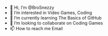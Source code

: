 - 👋 Hi, I’m @BroSnezzy
- 👀 I’m interested in Video Games, Coding
- 🌱 I’m currently learning The Basics of GitHub
- 💞️ I’m looking to collaborate on Coding Games
- 📫 How to reach me Email

<!---
BroSnezzy/BroSnezzy is a ✨ special ✨ repository because its `README.md` (this file) appears on your GitHub profile.
You can click the Preview link to take a look at your changes.
--->
